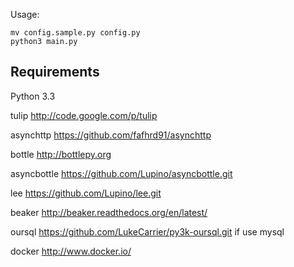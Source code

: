 Usage:

    mv config.sample.py config.py
    python3 main.py

Requirements
-----------

Python 3.3

tulip <http://code.google.com/p/tulip>

asynchttp <https://github.com/fafhrd91/asynchttp>

bottle <http://bottlepy.org>

asyncbottle <https://github.com/Lupino/asyncbottle.git>

lee <https://github.com/Lupino/lee.git>

beaker <http://beaker.readthedocs.org/en/latest/>

oursql <https://github.com/LukeCarrier/py3k-oursql.git> if use mysql

docker <http://www.docker.io/>

